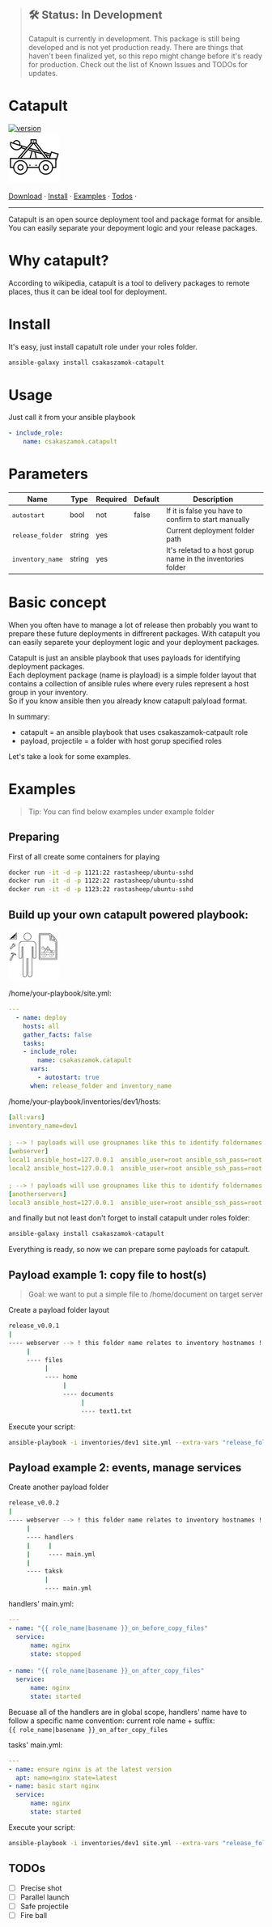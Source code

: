 > ## 🛠 Status: In Development
> Catapult is currently in development. This package is still being developed and is not yet production ready. There are things that haven't been finalized yet, so this repo might change before it's ready for production. Check out the list of Known Issues and TODOs for updates.
# Catapult
[![version](https://img.shields.io/badge/version-0.2.0-g.svg)](https://semver.org)  
<img src="csakaszamok-catapult_300x300.svg" width="100">
<p>
  <a href="https://github.com/csakaszamok/catapult/releases">Download</a> ·
  <a href="#install">Install</a>  ·
  <a href="#examples">Examples</a>  ·
  <a href="#todos">Todos</a>  ·
</p>

----

Catapult is an open source deployment tool and package format for ansible.  
You can easily separate your depoyment logic and your release packages.

# Why catapult?
According to wikipedia, catapult is a tool to delivery packages to remote places, thus it can be ideal tool for deployment.

# Install
It's easy, just install capatult role under your roles folder.
```bash
ansible-galaxy install csakaszamok-catapult
```

# Usage

Just call it from your ansible playbook
```yml
- include_role:
    name: csakaszamok.catapult
```
# Parameters

| Name                 | Type     | Required | Default | Description    |
| -------------------- | -------- | -------- | ------- | ---------------|
| `autostart`          | bool     | not      | false   | If it is false you have to confirm to start manually |
| `release_folder`     | string   | yes      |         | Current deployment folder path |
| `inventory_name`     | string   | yes      |         | It's reletad to a host gorup name in the inventories folder |

# Basic concept

When you often have to manage a lot of release then probably 
you want to prepare these future deployments in diffrerent packages. 
With catapult you can easily separete your deployment logic and your deployment packages.  

Catapult is just an ansible playbook that uses payloads for identifying deployment packages.  
Each deployment package (name is playload) is a simple folder layout that contains a collection of ansible rules where
every rules represent a host group in your inventory.  
So if you know ansible then you already know catapult palyload format.

In summary:

- catapult = an ansible playbook that uses csakaszamok-catpault role
- payload, projectile = a folder with host gorup specified roles  

Let's take a look for some examples.

# Examples
> Tip: You can find below examples under example folder
## Preparing
First of all create some containers for playing

```bash
docker run -it -d -p 1121:22 rastasheep/ubuntu-sshd
docker run -it -d -p 1122:22 rastasheep/ubuntu-sshd
docker run -it -d -p 1123:22 rastasheep/ubuntu-sshd
```
## Build up your own catapult powered playbook:  

<img src="csakaszamok-catapult-manual_300x300.svg" alt="k6" width="100"/>

/home/your-playbook/site.yml:
```yaml
---  
  - name: deploy
    hosts: all            
    gather_facts: false
    tasks:       
    - include_role:
        name: csakaszamok.catapult
      vars:
        - autostart: true        
      when: release_folder and inventory_name
```    
/home/your-playbook/inventories/dev1/hosts:
```yaml
[all:vars]
inventory_name=dev1

; --> ! payloads will use groupnames like this to identify foldernames under payloads !
[webserver] 
local1 ansible_host=127.0.0.1  ansible_user=root ansible_ssh_pass=root ansible_port=1121
local2 ansible_host=127.0.0.1  ansible_user=root ansible_ssh_pass=root ansible_port=1122

; --> ! payloads will use groupnames like this to identify foldernames under payloads !
[anotherservers] 
local3 ansible_host=127.0.0.1  ansible_user=root ansible_ssh_pass=root ansible_port=1123
```

and finally but not least don't forget to install catapult under roles folder:
```bash
ansible-galaxy install csakaszamok-catapult
```

Everything is ready, so now we can prepare some payloads for catapult.

## Payload example 1: copy file to host(s)

> Goal: we want to put a simple file to /home/document on target server  

Create a payload folder layout
```bash
release_v0.0.1
|
---- webserver --> ! this folder name relates to inventory hostnames !
     |
     ---- files
          |
          ---- home
               |
               ---- documents
                    |
                    ---- text1.txt   
```

Execute your script:
```bash
ansible-playbook -i inventories/dev1 site.yml --extra-vars "release_folder=payloads/release_v0.0.1" 
```
## Payload example 2: events, manage services

Create another payload folder
```bash
release_v0.0.2
|
---- webserver --> ! this folder name relates to inventory hostnames !
     |
     ---- handlers
     |     |
     |     ---- main.yml
     |          
     ---- taksk
          | 
          ---- main.yml                              
```

handlers' main.yml:
```yml
---
- name: "{{ role_name|basename }}_on_before_copy_files"
  service:
      name: nginx
      state: stopped

- name: "{{ role_name|basename }}_on_after_copy_files"
  service:
      name: nginx
      state: started
```
Becuase all of the handlers are in global scope, handlers' name have to follow a specific name convention: current role name + suffix:  
`{{ role_name|basename }}_on_after_copy_files`

tasks' main.yml:
```yml
---
- name: ensure nginx is at the latest version
  apt: name=nginx state=latest
- name: basic start nginx
  service:
      name: nginx
      state: started
```
Execute your script:
```bash
ansible-playbook -i inventories/dev1 site.yml --extra-vars "release_folder=payloads/release_v0.0.2" 
```

## TODOs 
- [ ] Precise shot
- [ ] Parallel launch
- [ ] Safe projectile
- [ ] Fire ball